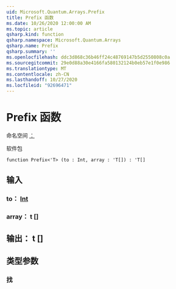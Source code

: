 ```yaml
---
uid: Microsoft.Quantum.Arrays.Prefix
title: Prefix 函数
ms.date: 10/26/2020 12:00:00 AM
ms.topic: article
qsharp.kind: function
qsharp.namespace: Microsoft.Quantum.Arrays
qsharp.name: Prefix
qsharp.summary: ''
ms.openlocfilehash: ddc3d868c36b46ff24c48769147b5d2550808c0a
ms.sourcegitcommit: 29e0d88a30e4166fa580132124b0eb57e1f0e986
ms.translationtype: MT
ms.contentlocale: zh-CN
ms.lasthandoff: 10/27/2020
ms.locfileid: "92696471"
---
```

# <a name="prefix-function"></a>Prefix 函数

命名空间 [：](xref:Microsoft.Quantum.Arrays)

软件包 [](https://nuget.org/packages/)




```qsharp
function Prefix<'T> (to : Int, array : 'T[]) : 'T[]
```


## <a name="input"></a>输入

### <a name="to--int"></a>to： [Int](xref:microsoft.quantum.lang-ref.int)




### <a name="array--t"></a>array： t []





## <a name="output--t"></a>输出： t []



## <a name="type-parameters"></a>类型参数

### <a name="t"></a>找

